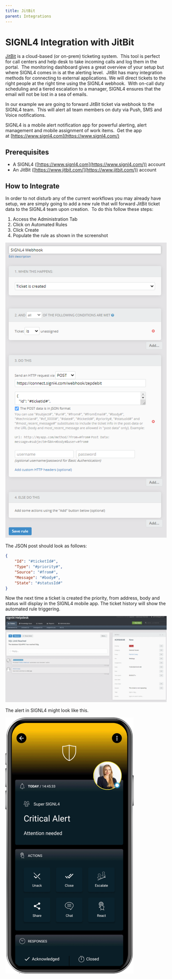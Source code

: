 ```yaml
---
title: JitBit
parent: Integrations
---
```


# SIGNL4 Integration with JitBit

[JitBit](https://www.jitbit.com/) is a cloud-based (or on-prem) ticketing system.  This tool is perfect for call centers and help desk to take incoming calls and log them in the portal.  The monitoring dashboard gives a great overview of your setup but where SIGNL4 comes in is at the alerting level.  JitBit has many integration methods for connecting to external applications. We will direct tickets to the right people at the right time using the SIGNL4 webhook.  With on-call duty scheduling and a tiered escalation to a manager, SIGNL4 ensures that the email will not be lost in a sea of emails.

In our example we are going to forward JitBit ticket via webhook to the SIGNL4 team.  This will alert all team members on duty via Push, SMS and Voice notifications.

SIGNL4 is a mobile alert notification app for powerful alerting, alert management and mobile assignment of work items.  Get the app at [https://www.signl4.com](https://www.signl4.com/)

## Prerequisites

- A SIGNL4 ([https://www.signl4.com](https://www.signl4.com/)) account
- An JitBit ([https://www.jitbit.com/](https://www.jitbit.com/)) account

## How to Integrate

In order to not disturb any of the current workflows you may already have setup, we are simply going to add a new rule that will forward JitBit ticket data to the SIGNL4 team upon creation.  To do this follow these steps:

1. Access the Administration Tab
2. Click on Automated Rules
3. Click Create
4. Populate the rule as shown in the screenshot

![JitBit Webhook1](jb-webhook.png)

The JSON post should look as follows:

```json
{
    "Id": "#ticketId#",
    "Type": "#priority#",
    "Source": "#from#",
    "Message": "#body#",
    "State": "#statusId#"
}
```

Now the next time a ticket is created the priority, from address, body and status will display in the SIGNL4 mobile app.  The ticket history will show the automated rule triggering.

![JitBit Ticket](jb-ticket.png)

The alert in SIGNL4 might look like this.

![SIGNL4 Alert](signl4-alert.png)
